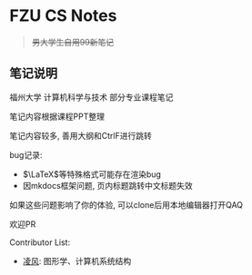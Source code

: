 # FZU CS Notes

> ~~男大学生自用99新笔记~~

## 笔记说明

福州大学 计算机科学与技术 部分专业课程笔记

笔记内容根据课程PPT整理

笔记内容较多, 善用大纲和CtrlF进行跳转

bug记录:

- $\LaTeX$等特殊格式可能存在渲染bug
- 因mkdocs框架问题, 页内标题跳转中文标题失效

如果这些问题影响了你的体验, 可以clone后用本地编辑器打开QAQ

欢迎PR

Contributor List:

- [凌风](): 图形学、计算机系统结构
